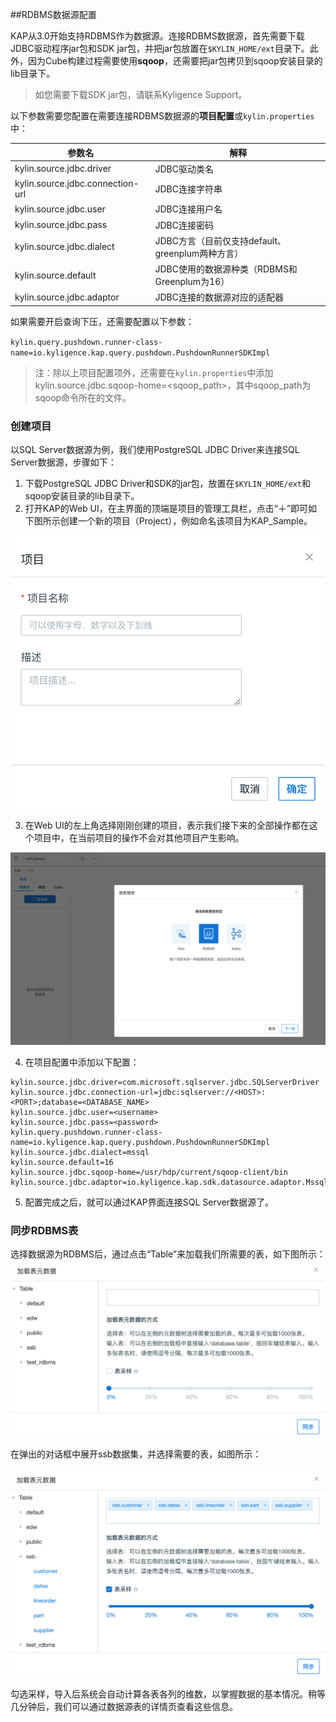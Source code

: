 ##RDBMS数据源配置

KAP从3.0开始支持RDBMS作为数据源。连接RDBMS数据源，首先需要下载JDBC驱动程序jar包和SDK jar包，并把jar包放置在`$KYLIN_HOME/ext`目录下。此外，因为Cube构建过程需要使用**sqoop**，还需要把jar包拷贝到sqoop安装目录的lib目录下。

> 如您需要下载SDK jar包，请联系Kyligence Support。

以下参数需要您配置在需要连接RDBMS数据源的**项目配置**或`kylin.properties`中：

| 参数名                           | 解释                                             |
| -------------------------------- | ------------------------------------------------ |
| kylin.source.jdbc.driver         | JDBC驱动类名                                     |
| kylin.source.jdbc.connection-url | JDBC连接字符串                                   |
| kylin.source.jdbc.user           | JDBC连接用户名                                   |
| kylin.source.jdbc.pass           | JDBC连接密码                                     |
| kylin.source.jdbc.dialect        | JDBC方言（目前仅支持default、greenplum两种方言） |
| kylin.source.default             | JDBC使用的数据源种类（RDBMS和Greenplum为16）     |
| kylin.source.jdbc.adaptor        | JDBC连接的数据源对应的适配器                     |

如果需要开启查询下压，还需要配置以下参数：

`kylin.query.pushdown.runner-class-name=io.kyligence.kap.query.pushdown.PushdownRunnerSDKImpl`

> 注：除以上项目配置项外，还需要在`kylin.properties`中添加kylin.source.jdbc.sqoop-home=<sqoop_path>，其中sqoop_path为sqoop命令所在的文件。

### 创建项目

以SQL Server数据源为例，我们使用PostgreSQL JDBC Driver来连接SQL Server数据源，步骤如下：

1. 下载PostgreSQL JDBC Driver和SDK的jar包，放置在`$KYLIN_HOME/ext`和sqoop安装目录的lib目录下。
2. 打开KAP的Web UI，在主界面的顶端是项目的管理工具栏，点击“＋”即可如下图所示创建一个新的项目（Project），例如命名该项目为KAP_Sample。 

![新建项目](images/rdbm_import.cn.png)

3. 在Web UI的左上角选择刚刚创建的项目，表示我们接下来的全部操作都在这个项目中，在当前项目的操作不会对其他项目产生影响。 

![选择RDBMS数据源](images/rdbms_import2.cn.png)

4. 在项目配置中添加以下配置：

```
kylin.source.jdbc.driver=com.microsoft.sqlserver.jdbc.SQLServerDriver
kylin.source.jdbc.connection-url=jdbc:sqlserver://<HOST>:<PORT>;database=<DATABASE_NAME>
kylin.source.jdbc.user=<username>
kylin.source.jdbc.pass=<password>
kylin.query.pushdown.runner-class-name=io.kyligence.kap.query.pushdown.PushdownRunnerSDKImpl
kylin.source.jdbc.dialect=mssql
kylin.source.default=16
kylin.source.jdbc.sqoop-home=/usr/hdp/current/sqoop-client/bin
kylin.source.jdbc.adaptor=io.kyligence.kap.sdk.datasource.adaptor.MssqlAdapter
```

5. 配置完成之后，就可以通过KAP界面连接SQL Server数据源了。

### 同步RDBMS表

选择数据源为RDBMS后，通过点击“Table”来加载我们所需要的表，如下图所示：![加载表元数据](images/rdbm_import3.cn.png)

在弹出的对话框中展开ssb数据集，并选择需要的表，如图所示：

![加载表并采样](images/rdbm_import4.cn.png)

勾选采样，导入后系统会自动计算各表各列的维数，以掌握数据的基本情况。稍等几分钟后，我们可以通过数据源表的详情页查看这些信息。